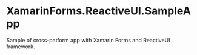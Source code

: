 # XamarinForms.ReactiveUI.SampleApp
Sample of cross-patform app with Xamarin Forms and ReactiveUI framework. 
